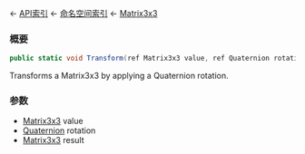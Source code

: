 ← [API索引](Api-Index) ← [命名空间索引](Namespace-Index) ← [Matrix3x3](VRageMath.Matrix3x3)

### 概要

```csharp
public static void Transform(ref Matrix3x3 value, ref Quaternion rotation, out Matrix3x3 result)
```

Transforms a Matrix3x3 by applying a Quaternion rotation.

### 参数

* [Matrix3x3](VRageMath.Matrix3x3) value
* [Quaternion](VRageMath.Quaternion) rotation
* [Matrix3x3](VRageMath.Matrix3x3) result
